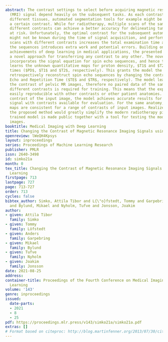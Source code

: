 ```yaml
---
abstract: The contrast settings to select before acquiring magnetic resonance imaging
  (MRI) signal depend heavily on the subsequent tasks. As each contrast highlights
  different tissues, automated segmentation tools for example might be optimized for
  a certain contrast. While for radiotherapy, multiple scans of the same region with
  different contrasts can achieve a better accuracy for delineating tumours and organs
  at risk. Unfortunately, the optimal contrast for the subsequent automated methods
  might not be known during the time of signal acquisition, and performing multiple
  scans with different contrasts increases the total examination time and registering
  the sequences introduces extra work and potential errors. Building on the recent
  achievements of deep learning in medical applications, the presented work describes
  a novel approach for transferring any contrast to any other. The novel model architecture
  incorporates the signal equation for spin echo sequences, and hence the model inherently
  learns the unknown quantitative maps for proton density, $T1$ and $T2$ relaxation
  times ($PD$, $T1$ and $T2$, respectively). This grants the model the ability to
  retrospectively reconstruct spin echo sequences by changing the contrast settings
  Echo and Repetition Time ($TE$ and $TR$, respectively). The model learns to identify
  the contrast of pelvic MR images, therefore no paired data of the same anatomy from
  different contrasts is required for training. This means that the experiments are
  easily reproducible with other contrasts or other patient anatomies. Despite the
  contrast of the input image, the model achieves accurate results for reconstructing
  signal with contrasts available for evaluation. For the same anatomy, the quantitative
  maps are consistent for a range of contrasts of input images. Realized in practice,
  the proposed method would greatly simplify the modern radiotherapy pipeline. The
  trained model is made public together with a tool for testing the model on example
  images.
booktitle: Medical Imaging with Deep Learning
title: Changing the Contrast of Magnetic Resonance Imaging Signals using Deep Learning
openreview: lWeQH4Kpsys
layout: inproceedings
series: Proceedings of Machine Learning Research
publisher: PMLR
issn: 2640-3498
id: simko21a
month: 0
tex_title: Changing the Contrast of Magnetic Resonance Imaging Signals using Deep
  Learning
firstpage: 713
lastpage: 727
page: 713-727
order: 713
cycles: false
bibtex_author: Simko, Attila Tibor and L{\"o}fstedt, Tommy and Garpebring, Anders
  and Bylund, Mikael and Nyholm, Tufve and Jonsson, Joakim
author:
- given: Attila Tibor
  family: Simko
- given: Tommy
  family: Löfstedt
- given: Anders
  family: Garpebring
- given: Mikael
  family: Bylund
- given: Tufve
  family: Nyholm
- given: Joakim
  family: Jonsson
date: 2021-08-25
address:
container-title: Proceedings of the Fourth Conference on Medical Imaging with Deep
  Learning
volume: '143'
genre: inproceedings
issued:
  date-parts:
  - 2021
  - 8
  - 25
pdf: https://proceedings.mlr.press/v143/simko21a/simko21a.pdf
extras: []
# Format based on citeproc: http://blog.martinfenner.org/2013/07/30/citeproc-yaml-for-bibliographies/
---
```

